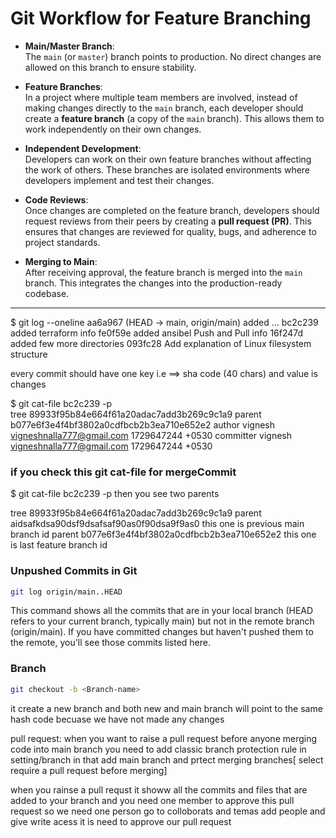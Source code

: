 # Git Workflow for Feature Branching

- **Main/Master Branch**:  
  The `main` (or `master`) branch points to production. No direct changes are allowed on this branch to ensure stability.

- **Feature Branches**:  
  In a project where multiple team members are involved, instead of making changes directly to the `main` branch, each developer should create a **feature branch** (a copy of the `main` branch). This allows them to work independently on their own changes.

- **Independent Development**:  
  Developers can work on their own feature branches without affecting the work of others. These branches are isolated environments where developers implement and test their changes.

- **Code Reviews**:  
  Once changes are completed on the feature branch, developers should request reviews from their peers by creating a **pull request (PR)**. This ensures that changes are reviewed for quality, bugs, and adherence to project standards.

- **Merging to Main**:  
  After receiving approval, the feature branch is merged into the `main` branch. This integrates the changes into the production-ready codebase.



---
$ git log --oneline
aa6a967 (HEAD -> main, origin/main) added ...
bc2c239 added terraform info
fe0f59e added ansibel Push and Pull info
16f247d added few more directories
093fc28 Add explanation of Linux filesystem structure

every commit should have one key i.e ==> sha code (40 chars) and value is changes


$ git cat-file bc2c239 -p  
tree 89933f95b84e664f61a20adac7add3b269c9c1a9
parent b077e6f3e4f4bf3802a0cdfbcb2b3ea710e652e2
author vignesh <vigneshnalla777@gmail.com> 1729647244 +0530
committer vignesh <vigneshnalla777@gmail.com> 1729647244 +0530

### if you check this git cat-file for mergeCommit
$ git cat-file bc2c239 -p 
then you see two parents 

tree 89933f95b84e664f61a20adac7add3b269c9c1a9
parent aidsafkdsa90dsf9dsafsaf90as0f90dsa9f9as0  this one is previous main branch id 
parent b077e6f3e4f4bf3802a0cdfbcb2b3ea710e652e2 this one is last feature branch id

### Unpushed Commits in Git

```bash
git log origin/main..HEAD
```
This command shows all the commits that are in your local branch (HEAD refers to your current branch, typically main) but not in the remote branch (origin/main). If you have committed changes but haven't pushed them to the remote, you'll see those commits listed here.

### Branch
```bash
git checkout -b <Branch-name>
```
it create a new branch and both new and main branch will point to the same hash code becuase we have not made any changes 


pull request:
when you want to raise a pull request before anyone merging code into main branch you need to add classic branch protection rule in setting/branch in that add main branch and prtect merging branches[ select require a pull request before merging]


when you rainse a pull requst it showw all the commits and files that are added to your branch and you need one member to approve this pull request so we need one person go to colloborats and temas add people and give write acess it is need to approve our pull request